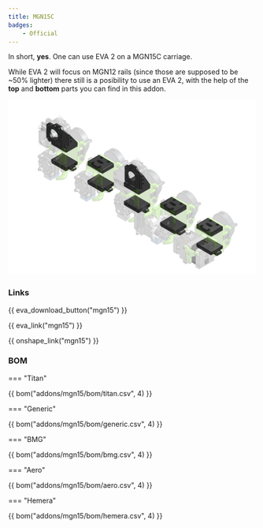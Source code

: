 ```yaml
---
title: MGN15C
badges:
    - Official
---
```


In short, **yes**. One can use EVA 2 on a MGN15C carriage.

While EVA 2 will focus on MGN12 rails (since those are supposed to be ~50% lighter) there still is a posibility to use an EVA 2, with the help of the **top** and **bottom** parts you can find in this addon.

![preview](assets/__ALL__.png)

### Links

{{ eva_download_button("mgn15") }}

{{ eva_link("mgn15") }}

{{ onshape_link("mgn15") }}

### BOM

=== "Titan"

{{ bom("addons/mgn15/bom/titan.csv", 4) }}

=== "Generic"

{{ bom("addons/mgn15/bom/generic.csv", 4) }}

=== "BMG"

{{ bom("addons/mgn15/bom/bmg.csv", 4) }}

=== "Aero"

{{ bom("addons/mgn15/bom/aero.csv", 4) }}

=== "Hemera"

{{ bom("addons/mgn15/bom/hemera.csv", 4) }}
